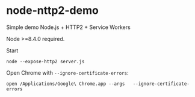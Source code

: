 # node-nttp2-demo
Simple demo Node.js + HTTP2 + Service Workers

Node >=8.4.0 required.

Start

```node --expose-http2 server.js```

Open Chrome with `--ignore-certificate-errors`:

``` 
open /Applications/Google\ Chrome.app --args   --ignore-certificate-errors
```